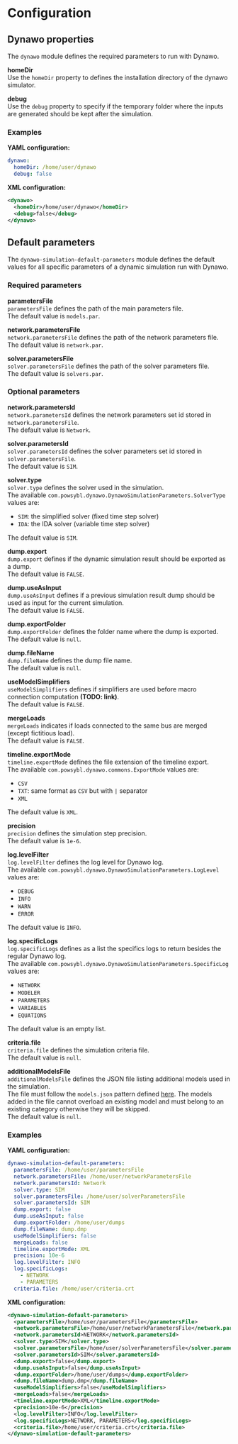 # Configuration

## Dynawo properties
The `dynawo` module defines the required parameters to run with Dynawo.

**homeDir**  
Use the `homeDir` property to defines the installation directory of the dynawo simulator.

**debug**  
Use the `debug` property to specify if the temporary folder where the inputs are generated should be kept after the simulation.

### Examples

**YAML configuration:**
```yaml
dynawo:
  homeDir: /home/user/dynawo
  debug: false
```

**XML configuration:**
```xml
<dynawo>
  <homeDir>/home/user/dynawo</homeDir>
  <debug>false</debug>
</dynawo>
```

## Default parameters
The `dynawo-simulation-default-parameters` module defines the default values for all specific parameters of a dynamic simulation run with Dynawo.

### Required parameters

**parametersFile**  
`parametersFile` defines the path of the main parameters file.  
The default value is `models.par`.

**network.parametersFile**  
`network.parametersFile` defines the path of the network parameters file.  
The default value is `network.par`.

**solver.parametersFile**  
`solver.parametersFile` defines the path of the solver parameters file.  
The default value is `solvers.par`.

### Optional parameters

**network.parametersId**  
`network.parametersId` defines the network parameters set id stored in `network.parametersFile`.  
The default value is `Network`.

**solver.parametersId**  
`solver.parametersId` defines the solver parameters set id stored in `solver.parametersFile`.  
The default value is `SIM`.

**solver.type**  
`solver.type` defines the solver used in the simulation.  
The available `com.powsybl.dynawo.DynawoSimulationParameters.SolverType` values are:
- `SIM`: the simplified solver (fixed time step solver)
- `IDA`: the IDA solver (variable time step solver)

The default value is `SIM`.

**dump.export**  
`dump.export` defines if the dynamic simulation result should be exported as a dump.  
The default value is `FALSE`.

**dump.useAsInput**  
`dump.useAsInput` defines if a previous simulation result dump should be used as input for the current simulation.  
The default value is `FALSE`.

**dump.exportFolder**  
`dump.exportFolder` defines the folder name where the dump is exported.  
The default value is `null`.

**dump.fileName**  
`dump.fileName` defines the dump file name.  
The default value is `null`.

**useModelSimplifiers**  
`useModelSimplifiers` defines if simplifiers are used before macro connection computation **(TODO: link)**.  
The default value is `FALSE`.

**mergeLoads**  
`mergeLoads` indicates if loads connected to the same bus are merged (except fictitious load).  
The default value is `FALSE`.

**timeline.exportMode**  
`timeline.exportMode` defines the file extension of the timeline export.  
The available `com.powsybl.dynawo.commons.ExportMode` values are:
- `CSV`
- `TXT`: same format as `CSV` but with `|` separator
- `XML`

The default value is `XML`.

**precision**  
`precision` defines the simulation step precision.  
The default value is `1e-6`.

**log.levelFilter**  
`log.levelFilter` defines the log level for Dynawo log.  
The available `com.powsybl.dynawo.DynawoSimulationParameters.LogLevel` values are:
- `DEBUG`
- `INFO`
- `WARN`
- `ERROR`

The default value is `INFO`.

**log.specificLogs**  
`log.specificLogs` defines as a list the specifics logs to return besides the regular Dynawo log.  
The available `com.powsybl.dynawo.DynawoSimulationParameters.SpecificLog` values are:
- `NETWORK`
- `MODELER`
- `PARAMETERS`
- `VARIABLES`
- `EQUATIONS`

The default value is an empty list.

**criteria.file**  
`criteria.file` defines the simulation criteria file.  
The default value is `null`.

**additionalModelsFile**  
`additionalModelsFile` defines the JSON file listing additional models used in the simulation.  
The file must follow the `models.json` pattern defined [here](dynamic-models-configuration.md#supported-models).
The models added in the file cannot overload an existing model and must belong to an existing category otherwise they will be skipped.  
The default value is `null`.

### Examples

**YAML configuration:**
```yaml
dynawo-simulation-default-parameters:
  parametersFile: /home/user/parametersFile
  network.parametersFile: /home/user/networkParametersFile
  network.parametersId: Network
  solver.type: SIM
  solver.parametersFile: /home/user/solverParametersFile
  solver.parametersId: SIM
  dump.export: false
  dump.useAsInput: false
  dump.exportFolder: /home/user/dumps
  dump.fileName: dump.dmp
  useModelSimplifiers: false
  mergeLoads: false
  timeline.exportMode: XML
  precision: 10e-6
  log.levelFilter: INFO
  log.specificLogs:
    - NETWORK
    - PARAMETERS
  criteria.file: /home/user/criteria.crt
```

**XML configuration:**
```xml
<dynawo-simulation-default-parameters>
  <parametersFile>/home/user/parametersFile</parametersFile>
  <network.parametersFile>/home/user/networkParametersFile</network.parametersFile>
  <network.parametersId>NETWORK</network.parametersId>
  <solver.type>SIM</solver.type>
  <solver.parametersFile>/home/user/solverParametersFile</solver.parametersFile>
  <solver.parametersId>SIM</solver.parametersId>
  <dump.export>false</dump.export>
  <dump.useAsInput>false</dump.useAsInput> 
  <dump.exportFolder>/home/user/dumps</dump.exportFolder>
  <dump.fileName>dump.dmp</dump.fileName>
  <useModelSimplifiers>false</useModelSimplifiers>
  <mergeLoads>false</mergeLoads>
  <timeline.exportMode>XML</timeline.exportMode>
  <precision>10e-6</precision>
  <log.levelFilter>INFO</log.levelFilter>
  <log.specificLogs>NETWORK, PARAMETERS</log.specificLogs>
  <criteria.file>/home/user/criteria.crt</criteria.file>
</dynawo-simulation-default-parameters>
```
